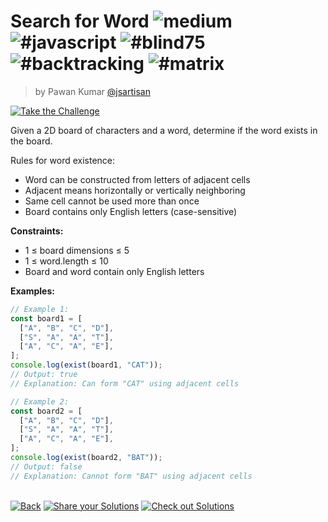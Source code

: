 <!--info-header-start--><h1>Search for Word <img src="https://img.shields.io/badge/-medium-d9901a" alt="medium"/> <img src="https://img.shields.io/badge/-%23javascript-999" alt="#javascript"/> <img src="https://img.shields.io/badge/-%23blind75-999" alt="#blind75"/> <img src="https://img.shields.io/badge/-%23backtracking-999" alt="#backtracking"/> <img src="https://img.shields.io/badge/-%23matrix-999" alt="#matrix"/></h1><blockquote><p>by Pawan Kumar <a href="https://github.com/jsartisan" target="_blank">@jsartisan</a></p></blockquote><p><a href="https://frontend-challenges.com/challenges/261-search-for-word" target="_blank"><img src="https://img.shields.io/badge/-Take%20the%20Challenge-0d99ff?logo=javascript&logoColor=white" alt="Take the Challenge"/></a> </p><!--info-header-end-->

Given a 2D board of characters and a word, determine if the word exists in the board.

Rules for word existence:

- Word can be constructed from letters of adjacent cells
- Adjacent means horizontally or vertically neighboring
- Same cell cannot be used more than once
- Board contains only English letters (case-sensitive)

**Constraints:**

- 1 ≤ board dimensions ≤ 5
- 1 ≤ word.length ≤ 10
- Board and word contain only English letters

**Examples:**

```typescript
// Example 1:
const board1 = [
  ["A", "B", "C", "D"],
  ["S", "A", "A", "T"],
  ["A", "C", "A", "E"],
];
console.log(exist(board1, "CAT"));
// Output: true
// Explanation: Can form "CAT" using adjacent cells

// Example 2:
const board2 = [
  ["A", "B", "C", "D"],
  ["S", "A", "A", "T"],
  ["A", "C", "A", "E"],
];
console.log(exist(board2, "BAT"));
// Output: false
// Explanation: Cannot form "BAT" using adjacent cells
```

<!--info-footer-start--><br><a href="../../README.md" target="_blank"><img src="https://img.shields.io/badge/-Back-grey" alt="Back"/></a> <a href="https://github.com/jsartisan/frontend-challenges/issues/new?template=answer.md&labels=answer,261,undefined&title=261%20-%20Search%20for%20Word%20-%20undefined&body=" target="_blank"><img src="https://img.shields.io/badge/-Share%20your%20Solutions-teal" alt="Share your Solutions"/></a> <a href="https://github.com/jsartisan/frontend-challenges/issues?q=label%3A261+label%3Aanswer+sort%3Areactions-%2B1-desc" target="_blank"><img src="https://img.shields.io/badge/-Check%20out%20Solutions-de5a77?logo=awesome-lists&logoColor=white" alt="Check out Solutions"/></a> <!--info-footer-end-->
